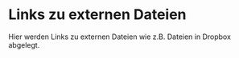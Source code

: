 # Links zu externen Dateien
Hier werden Links zu externen Dateien wie z.B. Dateien in  Dropbox abgelegt.
